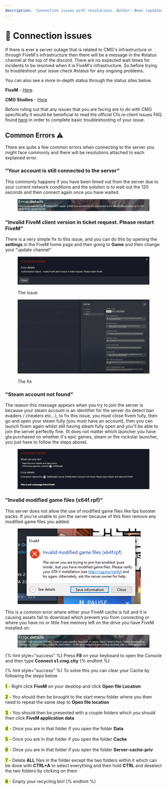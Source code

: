 ```yaml
---
description: 'Connection issues with resolutions. Author: Bean (updated / edited by myself)'
---
```


# 🔧 Connection issues

If there is ever a server outage that is related to CMG's infrastructure or through FiveM's infrastructure then there will be a message in the #status channel at the top of the discord. There are no expected wait times for incidents to be resolved when it is FiveM's infrastructure. So before trying to troubleshoot your issue check #status for any ongoing problems.

You can also see a more in-depth status through the status sites below.

**FiveM** - [Here](https://status.cfx.re/)

**CMG Studios** - [Here](https://status.cmgstudios.net/)

Before ruling out that any issues that you are facing are to do with CMG specifically it would be beneficial to read the official Cfx.re client issues FAQ found [here](https://docs.fivem.net/docs/support/client-issues/) in order to complete basic troubleshooting of your issue.

## Common Errors :warning:

There are quite a few common errors when connecting to the server you might face commonly and there will be resolutions attached to each explained error.

### "Your account is still connected to the server"

This commonly happens if you have been timed out from the server due to your current network conditions and the solution is to wait out the 120 seconds and then connect again once you have waited.

<figure><img src=".gitbook/assets/image (3).png" alt=""><figcaption></figcaption></figure>

### "Invalid FiveM client version in ticket request. Please restart FiveM"

There is a very simple fix to this issue, and you can do this by opening the **settings** in the FiveM home page and then going to **Game** and then change your "update channel"

<figure><img src=".gitbook/assets/connect 222222.png" alt=""><figcaption><p>The issue</p></figcaption></figure>

<figure><img src=".gitbook/assets/Client tttt.png" alt=""><figcaption><p>The fix</p></figcaption></figure>

### "Steam account not found"&#x20;

The reason this message appears when you try to join the server is because your steam account is an identifier for the server (to detect ban evaders / cheaters etc...), to fix this issue, you must close fivem fully, then go and open your steam fully (you must have an account), then you can launch fivem again whilst still having steam fully open and you'll be able to join the server perfectly fine. (It does not matter which launcher you have gta purchased on whether it's epic games, steam or the rockstar launcher, you just have to follow the steps above).

<figure><img src=".gitbook/assets/image420000.png" alt=""><figcaption></figcaption></figure>

### "Invalid modified game files (x64f.rpf)"

This server does not allow the use of modified game files like fps booster packs. If you're unable to join the server because of this then remove any modified game files you added.

<figure><img src=".gitbook/assets/Modified game files bruu.png" alt=""><figcaption></figcaption></figure>

This is a common error where either your FiveM cache is full and it is causing assets fail to download which prevent you from connecting or where you have no or little free memory left on the drive you have FiveM installed on.

<figure><img src=".gitbook/assets/useful 1.png" alt=""><figcaption></figcaption></figure>

{% hint style="success" %}
Press **F8** on your keyboard to open the Console and then type **Connect s1.cmg.city**
{% endhint %}

{% hint style="success" %}
To solve this you can clear your Cache by following the steps below \
\
<mark style="color:green;">**1**</mark> - Right click **FiveM** on your desktop and click **Open file Location**\
\
<mark style="color:green;">**2**</mark> - You should then be brought to the start menu folder where you then need to repeat the same step to **Open file location**\
\
<mark style="color:green;">**3**</mark> - You should then be presented with a couple folders which you should then click **FiveM application data**\
\
<mark style="color:green;">**4**</mark> - Once you are in that folder if you open the folder **Data**\
\
<mark style="color:green;">**5**</mark> - Once you are in that folder if you open the folder **Cache**\
\
<mark style="color:green;">**6**</mark> - Once you are in that folder if you open the folder **Server-cache-priv**\
\
<mark style="color:green;">**7**</mark> - Delete **ALL** files in the folder except the two folders within it which can be done with **CTRL+A** to select everything and then hold **CTRL** and deselect the two folders by clicking on them\
\
<mark style="color:green;">**8**</mark> - Empty your recycling bin!
{% endhint %}

